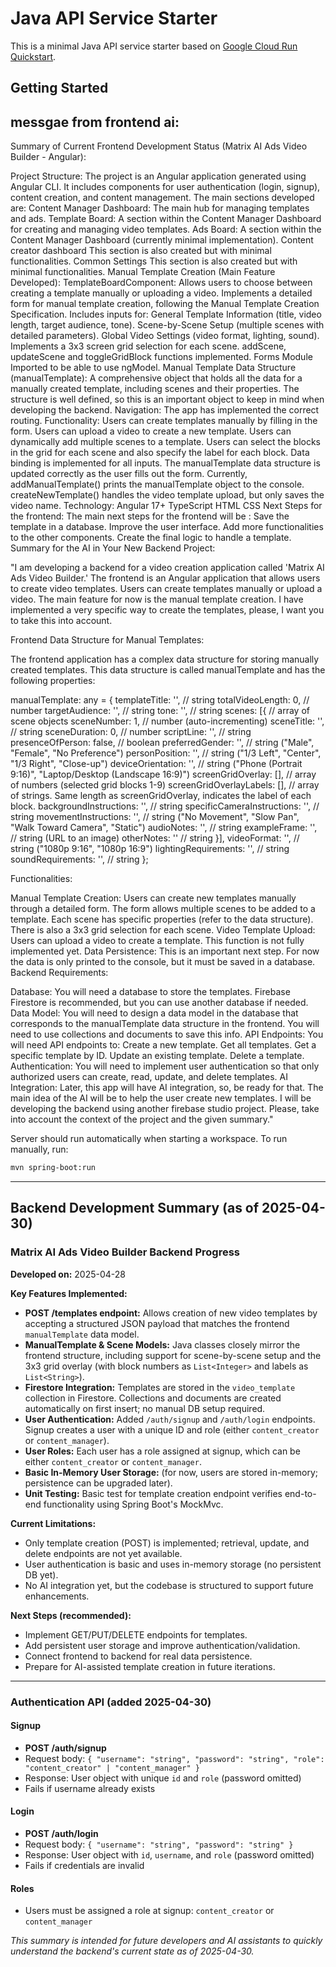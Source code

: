 # Java API Service Starter

This is a minimal Java API service starter based on [Google Cloud Run Quickstart](https://cloud.google.com/run/docs/quickstarts/build-and-deploy/deploy-java-service).

## Getting Started
## messgae from frontend ai:

Summary of Current Frontend Development Status (Matrix AI Ads Video Builder - Angular):

Project Structure:
The project is an Angular application generated using Angular CLI.
It includes components for user authentication (login, signup), content creation, and content management.
The main sections developed are:
Content Manager Dashboard: The main hub for managing templates and ads.
Template Board: A section within the Content Manager Dashboard for creating and managing video templates.
Ads Board: A section within the Content Manager Dashboard (currently minimal implementation).
Content creator dashboard This section is also created but with minimal functionalities.
Common Settings This section is also created but with minimal functionalities.
Manual Template Creation (Main Feature Developed):
TemplateBoardComponent:
Allows users to choose between creating a template manually or uploading a video.
Implements a detailed form for manual template creation, following the Manual Template Creation Specification.
Includes inputs for:
General Template Information (title, video length, target audience, tone).
Scene-by-Scene Setup (multiple scenes with detailed parameters).
Global Video Settings (video format, lighting, sound).
Implements a 3x3 screen grid selection for each scene.
addScene, updateScene and toggleGridBlock functions implemented.
Forms Module Imported to be able to use ngModel.
Manual Template Data Structure (manualTemplate):
A comprehensive object that holds all the data for a manually created template, including scenes and their properties.
The structure is well defined, so this is an important object to keep in mind when developing the backend.
Navigation: The app has implemented the correct routing.
Functionality:
Users can create templates manually by filling in the form.
Users can upload a video to create a new template.
Users can dynamically add multiple scenes to a template.
Users can select the blocks in the grid for each scene and also specify the label for each block.
Data binding is implemented for all inputs.
The manualTemplate data structure is updated correctly as the user fills out the form.
Currently, addManualTemplate() prints the manualTemplate object to the console.
createNewTemplate() handles the video template upload, but only saves the video name.
Technology:
Angular 17+
TypeScript
HTML
CSS
Next Steps for the frontend: The main next steps for the frontend will be :
Save the template in a database.
Improve the user interface.
Add more functionalities to the other components.
Create the final logic to handle a template.
Summary for the AI in Your New Backend Project:

"I am developing a backend for a video creation application called 'Matrix AI Ads Video Builder.' The frontend is an Angular application that allows users to create video templates. Users can create templates manually or upload a video. The main feature for now is the manual template creation. I have implemented a very specific way to create the templates, please, I want you to take this into account.

Frontend Data Structure for Manual Templates:

The frontend application has a complex data structure for storing manually created templates. This data structure is called manualTemplate and has the following properties:

manualTemplate: any = {
    templateTitle: '', // string
    totalVideoLength: 0, // number
    targetAudience: '', // string
    tone: '', // string
    scenes: [{ // array of scene objects
        sceneNumber: 1, // number (auto-incrementing)
        sceneTitle: '', // string
        sceneDuration: 0, // number
        scriptLine: '', // string
        presenceOfPerson: false, // boolean
        preferredGender: '', // string ("Male", "Female", "No Preference")
        personPosition: '', // string ("1/3 Left", "Center", "1/3 Right", "Close-up")
        deviceOrientation: '', // string ("Phone (Portrait 9:16)", "Laptop/Desktop (Landscape 16:9)")
        screenGridOverlay: [], // array of numbers (selected grid blocks 1-9)
        screenGridOverlayLabels: [], // array of strings. Same length as screenGridOverlay, indicates the label of each block.
        backgroundInstructions: '', // string
        specificCameraInstructions: '', // string
        movementInstructions: '', // string ("No Movement", "Slow Pan", "Walk Toward Camera", "Static")
        audioNotes: '', // string
        exampleFrame: '', // string (URL to an image)
        otherNotes: '' // string
    }],
    videoFormat: '', // string ("1080p 9:16", "1080p 16:9")
    lightingRequirements: '', // string
    soundRequirements: '', // string
};


Functionalities:

Manual Template Creation:
Users can create new templates manually through a detailed form.
The form allows multiple scenes to be added to a template.
Each scene has specific properties (refer to the data structure).
There is also a 3x3 grid selection for each scene.
Video Template Upload:
Users can upload a video to create a template. This function is not fully implemented yet.
Data Persistence:
This is an important next step. For now the data is only printed to the console, but it must be saved in a database.
Backend Requirements:

Database:
You will need a database to store the templates.
Firebase Firestore is recommended, but you can use another database if needed.
Data Model:
You will need to design a data model in the database that corresponds to the manualTemplate data structure in the frontend.
You will need to use collections and documents to save this info.
API Endpoints:
You will need API endpoints to:
Create a new template.
Get all templates.
Get a specific template by ID.
Update an existing template.
Delete a template.
Authentication:
You will need to implement user authentication so that only authorized users can create, read, update, and delete templates.
AI Integration:
Later, this app will have AI integration, so, be ready for that.
The main idea of the AI will be to help the user create new templates.
I will be developing the backend using another firebase studio project. Please, take into account the context of the project and the given summary."

Server should run automatically when starting a workspace. To run manually, run:
```sh
mvn spring-boot:run
```

---

## Backend Development Summary (as of 2025-04-30)

### Matrix AI Ads Video Builder Backend Progress

**Developed on:** 2025-04-28

**Key Features Implemented:**
- **POST /templates endpoint:** Allows creation of new video templates by accepting a structured JSON payload that matches the frontend `manualTemplate` data model.
- **ManualTemplate & Scene Models:** Java classes closely mirror the frontend structure, including support for scene-by-scene setup and the 3x3 grid overlay (with block numbers as `List<Integer>` and labels as `List<String>`).
- **Firestore Integration:** Templates are stored in the `video_template` collection in Firestore. Collections and documents are created automatically on first insert; no manual DB setup required.
- **User Authentication:** Added `/auth/signup` and `/auth/login` endpoints. Signup creates a user with a unique ID and role (either `content_creator` or `content_manager`).
- **User Roles:** Each user has a role assigned at signup, which can be either `content_creator` or `content_manager`.
- **Basic In-Memory User Storage:** (for now, users are stored in-memory; persistence can be upgraded later).
- **Unit Testing:** Basic test for template creation endpoint verifies end-to-end functionality using Spring Boot's MockMvc.

**Current Limitations:**
- Only template creation (POST) is implemented; retrieval, update, and delete endpoints are not yet available.
- User authentication is basic and uses in-memory storage (no persistent DB yet).
- No AI integration yet, but the codebase is structured to support future enhancements.

**Next Steps (recommended):**
- Implement GET/PUT/DELETE endpoints for templates.
- Add persistent user storage and improve authentication/validation.
- Connect frontend to backend for real data persistence.
- Prepare for AI-assisted template creation in future iterations.

---

### Authentication API (added 2025-04-30)

#### Signup
- **POST /auth/signup**
- Request body: `{ "username": "string", "password": "string", "role": "content_creator" | "content_manager" }`
- Response: User object with unique `id` and `role` (password omitted)
- Fails if username already exists

#### Login
- **POST /auth/login**
- Request body: `{ "username": "string", "password": "string" }`
- Response: User object with `id`, `username`, and `role` (password omitted)
- Fails if credentials are invalid

#### Roles
- Users must be assigned a role at signup: `content_creator` or `content_manager`

*This summary is intended for future developers and AI assistants to quickly understand the backend's current state as of 2025-04-30.*